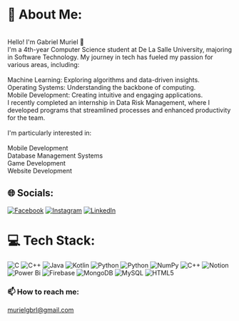 # 💫 About Me:
<br>Hello! I'm Gabriel Muriel 👋<br>I'm a 4th-year Computer Science student at De La Salle University, majoring in Software Technology. My journey in tech has fueled my passion for various areas, including:<br><br>Machine Learning: Exploring algorithms and data-driven insights.<br>Operating Systems: Understanding the backbone of computing.<br>Mobile Development: Creating intuitive and engaging applications.<br>I recently completed an internship in Data Risk Management, where I developed programs that streamlined processes and enhanced productivity for the team.<br><br>I'm particularly interested in:<br><br>Mobile Development<br>Database Management Systems<br>Game Development<br>Website Development


## 🌐 Socials:
[![Facebook](https://img.shields.io/badge/Facebook-%231877F2.svg?logo=Facebook&logoColor=white)](https://facebook.com/gmuriel3) [![Instagram](https://img.shields.io/badge/Instagram-%23E4405F.svg?logo=Instagram&logoColor=white)](https://instagram.com/thegreat_gabriel) [![LinkedIn](https://img.shields.io/badge/LinkedIn-%230077B5.svg?logo=linkedin&logoColor=white)](https://linkedin.com/in/gabriel-muriel-846190279/) 

# 💻 Tech Stack:
![C](https://img.shields.io/badge/c-%2300599C.svg?style=for-the-badge&logo=c&logoColor=white) ![C++](https://img.shields.io/badge/c++-%2300599C.svg?style=for-the-badge&logo=c%2B%2B&logoColor=white) ![Java](https://img.shields.io/badge/java-%23ED8B00.svg?style=for-the-badge&logo=openjdk&logoColor=white) ![Kotlin](https://img.shields.io/badge/kotlin-%237F52FF.svg?style=for-the-badge&logo=kotlin&logoColor=white) ![Python](https://img.shields.io/badge/python-3670A0?style=for-the-badge&logo=python&logoColor=ffdd54) ![Python](https://img.shields.io/badge/python-3670A0?style=for-the-badge&logo=python&logoColor=ffdd54) ![NumPy](https://img.shields.io/badge/numpy-%23013243.svg?style=for-the-badge&logo=numpy&logoColor=white) ![C++](https://img.shields.io/badge/c++-%2300599C.svg?style=for-the-badge&logo=c%2B%2B&logoColor=white) ![Notion](https://img.shields.io/badge/Notion-%23000000.svg?style=for-the-badge&logo=notion&logoColor=white) ![Power Bi](https://img.shields.io/badge/power_bi-F2C811?style=for-the-badge&logo=powerbi&logoColor=black) ![Firebase](https://img.shields.io/badge/firebase-a08021?style=for-the-badge&logo=firebase&logoColor=ffcd34) ![MongoDB](https://img.shields.io/badge/MongoDB-%234ea94b.svg?style=for-the-badge&logo=mongodb&logoColor=white) ![MySQL](https://img.shields.io/badge/mysql-4479A1.svg?style=for-the-badge&logo=mysql&logoColor=white) ![HTML5](https://img.shields.io/badge/html5-%23E34F26.svg?style=for-the-badge&logo=html5&logoColor=white)


<h3>📫 How to reach me:</h3>

[murielgbrl@gmail.com](mailto:murielgbrl@gmail.com)
